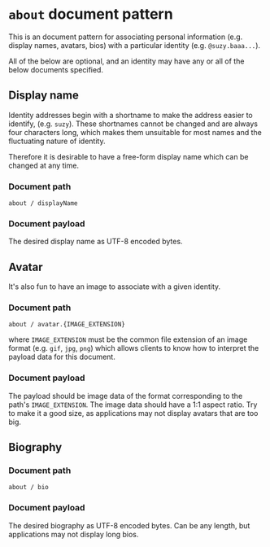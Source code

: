 # `about` document pattern

This is an document pattern for associating personal information (e.g. display
names, avatars, bios) with a particular identity (e.g. `@suzy.baaa...`).

All of the below are optional, and an identity may have any or all of the below
documents specified.

## Display name

Identity addresses begin with a shortname to make the address easier to
identify, (e.g. `suzy`). These shortnames cannot be changed and are always four
characters long, which makes them unsuitable for most names and the fluctuating
nature of identity.

Therefore it is desirable to have a free-form display name which can be changed
at any time.

### Document path

`about / displayName`

### Document payload

The desired display name as UTF-8 encoded bytes.

## Avatar

It's also fun to have an image to associate with a given identity.

### Document path

`about / avatar.{IMAGE_EXTENSION}`

where `IMAGE_EXTENSION` must be the common file extension of an image format
(e.g. `gif`, `jpg`, `png`) which allows clients to know how to interpret the
payload data for this document.

### Document payload

The payload should be image data of the format corresponding to the path's
`IMAGE_EXTENSION`. The image data should have a 1:1 aspect ratio. Try to make it
a good size, as applications may not display avatars that are too big.

## Biography

### Document path

`about / bio`

### Document payload

The desired biography as UTF-8 encoded bytes. Can be any length, but
applications may not display long bios.
